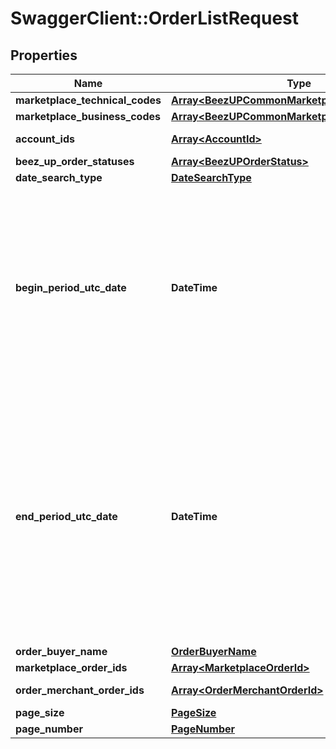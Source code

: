 # SwaggerClient::OrderListRequest

## Properties
Name | Type | Description | Notes
------------ | ------------- | ------------- | -------------
**marketplace_technical_codes** | [**Array&lt;BeezUPCommonMarketplaceTechnicalCode&gt;**](BeezUPCommonMarketplaceTechnicalCode.md) |  | [optional] 
**marketplace_business_codes** | [**Array&lt;BeezUPCommonMarketplaceBusinessCode&gt;**](BeezUPCommonMarketplaceBusinessCode.md) |  | [optional] 
**account_ids** | [**Array&lt;AccountId&gt;**](AccountId.md) | Account id list | [optional] 
**beez_up_order_statuses** | [**Array&lt;BeezUPOrderStatus&gt;**](BeezUPOrderStatus.md) |  | [optional] 
**date_search_type** | [**DateSearchType**](DateSearchType.md) |  | 
**begin_period_utc_date** | **DateTime** | The begin period you want to make the search. \\ The period MUST not be greater than 30 days. The begin period MUST be lower than the end period.   | 
**end_period_utc_date** | **DateTime** | The end period of you search. \\ The period MUST not be greater than 30 days. \\ The end period MUST be greater than the begin period.  The end period MUST be lower to the current date.  | 
**order_buyer_name** | [**OrderBuyerName**](OrderBuyerName.md) |  | [optional] 
**marketplace_order_ids** | [**Array&lt;MarketplaceOrderId&gt;**](MarketplaceOrderId.md) |  | [optional] 
**order_merchant_order_ids** | [**Array&lt;OrderMerchantOrderId&gt;**](OrderMerchantOrderId.md) | Merchant order id list | [optional] 
**page_size** | [**PageSize**](PageSize.md) |  | 
**page_number** | [**PageNumber**](PageNumber.md) |  | 


